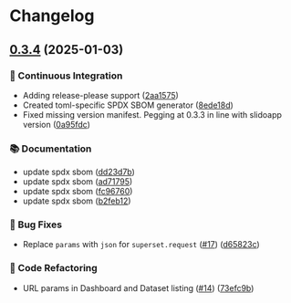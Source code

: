 # Changelog

## [0.3.4](https://github.com/demandlab/dbt-superset-lineage/compare/v0.3.3...0.3.4) (2025-01-03)


### 🎡 Continuous Integration

* Adding release-please support ([2aa1575](https://github.com/demandlab/dbt-superset-lineage/commit/2aa1575f6c32b48bb381c4a61020a2bdd6a6d894))
* Created toml-specific SPDX SBOM generator ([8ede18d](https://github.com/demandlab/dbt-superset-lineage/commit/8ede18d341f920d399302b5afb4ca584b42d9486))
* Fixed missing version manifest. Pegging at 0.3.3 in line with slidoapp version ([0a95fdc](https://github.com/demandlab/dbt-superset-lineage/commit/0a95fdcd72295c5a96eee85540f50cf85adc26f6))


### 📚 Documentation

* update spdx sbom ([dd23d7b](https://github.com/demandlab/dbt-superset-lineage/commit/dd23d7b1050875f92cea2b821ce5ef6af1ed3b8e))
* update spdx sbom ([ad71795](https://github.com/demandlab/dbt-superset-lineage/commit/ad717959e6248c1db181fe50d88f505739ba3496))
* update spdx sbom ([fc96760](https://github.com/demandlab/dbt-superset-lineage/commit/fc96760f953c09a866712f942affbde1854f1242))
* update spdx sbom ([b2feb12](https://github.com/demandlab/dbt-superset-lineage/commit/b2feb128e7bef4c15f65f1873fbee27d79658d19))


### 🐛 Bug Fixes

* Replace `params` with `json` for `superset.request` ([#17](https://github.com/demandlab/dbt-superset-lineage/issues/17)) ([d65823c](https://github.com/demandlab/dbt-superset-lineage/commit/d65823c428b23851142a4a275adbda53ac6a9772))


### 🔨 Code Refactoring

* URL params in Dashboard and Dataset listing ([#14](https://github.com/demandlab/dbt-superset-lineage/issues/14)) ([73efc9b](https://github.com/demandlab/dbt-superset-lineage/commit/73efc9b28ecb0c94f916fe4c61f6b525b78983c1))
